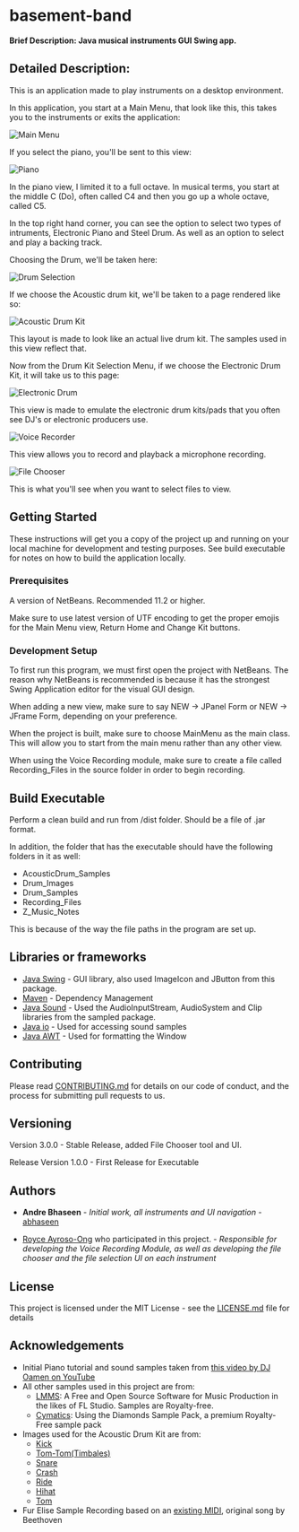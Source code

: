# basement-band

**Brief Description: Java musical instruments GUI Swing app.**

## Detailed Description:

This is an application made to play instruments on a desktop environment.

In this application, you start at a Main Menu, that look like this, this takes you to the instruments or exits the application:

![Main Menu](docs/MainMenu.PNG)

If you select the piano, you'll be sent to this view:

![Piano](docs/Piano.PNG)

In the piano view, I limited it to a full octave. In musical terms, you start at the middle C (Do), often called C4 and then you go up a whole octave, called C5.

In the top right hand corner, you can see the option to select two types of intruments, Electronic Piano and Steel Drum. As well as an option to select and play a backing track.

Choosing the Drum, we'll be taken here:

![Drum Selection](docs/PickDrum.PNG)

If we choose the Acoustic drum kit, we'll be taken to a page rendered like so:

![Acoustic Drum Kit](docs/AcousticDrum.PNG)

This layout is made to look like an actual live drum kit. The samples used in this view reflect that.

Now from the Drum Kit Selection Menu, if we choose the Electronic Drum Kit, it will take us to this page:

![Electronic Drum](docs/ElectronicDrum.PNG)

This view is made to emulate the electronic drum kits/pads that you often see DJ's or electronic producers use.

![Voice Recorder](docs/VoiceRecorder.PNG)

This view allows you to record and playback a microphone recording.

![File Chooser](docs/FileChooser.PNG)

This is what you'll see when you want to select files to view.

## Getting Started

These instructions will get you a copy of the project up and running on your local machine for development and testing purposes. See build executable for notes on how to build the application locally.

### Prerequisites

A version of NetBeans. Recommended 11.2 or higher.

Make sure to use latest version of UTF encoding to get the proper emojis for the Main Menu view, Return Home and Change Kit buttons.

### Development Setup

To first run this program, we must first open the project with NetBeans. The reason why NetBeans is recommended is because it has the strongest Swing Application editor for the visual GUI design.

When adding a new view, make sure to say NEW -> JPanel Form
or NEW -> JFrame Form, depending on your preference.

When the project is built, make sure to choose MainMenu as the main class. This will allow you to start from the main menu rather than any other view.

When using the Voice Recording module, make sure to create a file called Recording_Files in the source folder in order to begin recording.

## Build Executable

Perform a clean build and run from /dist folder. Should be a file of .jar format.

In addition, the folder that has the executable should have the following folders in it as well:

- AcousticDrum_Samples
- Drum_Images
- Drum_Samples
- Recording_Files
- Z_Music_Notes

This is because of the way the file paths in the program are set up.

## Libraries or frameworks

- [Java Swing](https://docs.oracle.com/javase/7/docs/api/javax/swing/package-summary.html) - GUI library, also used ImageIcon and JButton from this package.
- [Maven](https://maven.apache.org/) - Dependency Management
- [Java Sound](https://docs.oracle.com/javase/7/docs/technotes/guides/sound/programmer_guide/contents.html) - Used the AudioInputStream, AudioSystem and Clip libraries from the sampled package.
- [Java io](https://docs.oracle.com/javase/7/docs/api/java/io/package-summary.html) - Used for accessing sound samples
- [Java AWT](https://docs.oracle.com/javase/7/docs/api/java/awt/package-summary.html) - Used for formatting the Window

## Contributing

Please read [CONTRIBUTING.md](https://gist.github.com/PurpleBooth/b24679402957c63ec426) for details on our code of conduct, and the process for submitting pull requests to us.

## Versioning

Version 3.0.0 - Stable Release, added File Chooser tool and UI.

Release Version 1.0.0 - First Release for Executable

## Authors

- **Andre Bhaseen** - _Initial work, all instruments and UI navigation_ - [abhaseen](https://github.com/abhaseen)

- [Royce Ayroso-Ong](https://github.com/rjayroso-ong) who participated in this project. - _Responsible for developing the Voice Recording Module, as well as developing the file chooser and the file selection UI on each instrument_

## License

This project is licensed under the MIT License - see the [LICENSE.md](LICENSE.md) file for details

## Acknowledgements

- Initial Piano tutorial and sound samples taken from [this video by DJ Oamen on YouTube](https://www.youtube.com/watch?v=DFnUDyzF1Uk)
- All other samples used in this project are from:
  - [LMMS](https://lmms.io/): A Free and Open Source Software for Music Production in the likes of FL Studio. Samples are Royalty-free.
  - [Cymatics](https://cymatics.fm/): Using the Diamonds Sample Pack, a premium Royalty-Free sample pack
- Images used for the Acoustic Drum Kit are from:
  - [Kick](https://static.thenounproject.com/png/118259-200.png)
  - [Tom-Tom(Timbales)](https://images.vexels.com/media/users/3/148731/isolated/preview/ad5366df452043ef1138519d9084ed3b-hanging-toms-musical-instrument-silhouette-by-vexels.png)
  - [Snare](https://i.dlpng.com/static/png/6596533_thumb.png)
  - [Crash](https://static.thenounproject.com/png/248943-200.png)
  - [Ride](https://static.thenounproject.com/png/248942-200.png)
  - [Hihat](https://images.vexels.com/media/users/3/148739/isolated/preview/e8cb7e256dde8d7a85d3a9a9fe4d94c9-hi-hat-cymbal-instrument-silhouette-by-vexels.png)
  - [Tom](https://images.vexels.com/media/users/3/148688/isolated/preview/b81a2c3172d805bce42f34a462e50cac-floor-tom-musical-instrument-silhouette-by-vexels.png)
- Fur Elise Sample Recording based on an [existing MIDI](https://bitmidi.com/fur-elise-mid), original song by Beethoven

